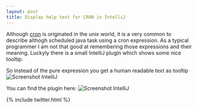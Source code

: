```yaml
---
layout: post
title: Display help text for CRON in IntelliJ 
---
```


Although [cron](https://en.wikipedia.org/wiki/Cron) is originated in the unix world, it is a very common to describe althogh scheduled java task using a cron expression. As a typical programmer I am not that good
at remembering those expressions and their meaning. Luckyly there is a small IntelliJ plugin which shows some nice tooltip.

So instead of the pure expression you get a human readable text as tooltip
![Screenshot IntelliJ](/devsquad/public/img/screenshot-cron-intellij.png)

You can find the plugin here:
![Screenshot IntelliJ](/devsquad/public/img/cron-plugin-intellij.png)


{% include twitter.html %}
